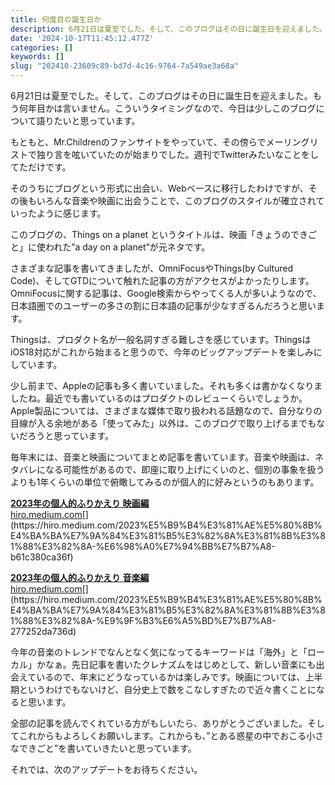 ```yaml
---
title: 何度目の誕生日か
description: 6月21日は夏至でした。そして、このブログはその日に誕生日を迎えました。もう何年目かは言いません。こういうタイミングなので、今日は少しこのブログについて語りたいと思っています。
date: '2024-10-17T11:45:12.477Z'
categories: []
keywords: []
slug: "202410-23609c89-bd7d-4c16-9764-7a549ae3a68a"
---
```

6月21日は夏至でした。そして、このブログはその日に誕生日を迎えました。もう何年目かは言いません。こういうタイミングなので、今日は少しこのブログについて語りたいと思っています。

もともと、Mr.Childrenのファンサイトをやっていて、その傍らでメーリングリストで独り言を呟いていたのが始まりでした。週刊でTwitterみたいなことをしてただけです。

そのうちにブログという形式に出会い、Webベースに移行したわけですが、その後もいろんな音楽や映画に出会うことで、このブログのスタイルが確立されていったように感じます。

このブログの、Things on a planet というタイトルは、映画「きょうのできごと」に使われた”a day on a planet”が元ネタです。

さまざまな記事を書いてきましたが、OmniFocusやThings(by Cultured Code)、そしてGTDについて触れた記事の方がアクセスがよかったりします。OmniFocusに関する記事は、Google検索からやってくる人が多いようなので、日本語圏でのユーザーの多さの割に日本語の記事が少なすぎるんだろうと思います。

Thingsは、プロダクト名が一般名詞すぎる難しさを感じています。ThingsはiOS18対応がこれから始まると思うので、今年のビッグアップデートを楽しみにしています。

少し前まで、Appleの記事も多く書いていました。それも多くは書かなくなりましたね。最近でも書いているのはプロダクトのレビューくらいでしょうか。Apple製品については、さまざまな媒体で取り扱われる話題なので、自分なりの目線が入る余地がある「使ってみた」以外は、このブログで取り上げるまでもないだろうと思っています。

毎年末には、音楽と映画についてまとめ記事を書いています。音楽や映画は、ネタバレになる可能性があるので、即座に取り上げにくいのと、個別の事象を扱うよりも1年くらいの単位で俯瞰してみるのが個人的に好みというのもあります。

[**2023年の個人的ふりかえり 映画編**  
hiro.medium.com](https://hiro.medium.com/2023%E5%B9%B4%E3%81%AE%E5%80%8B%E4%BA%BA%E7%9A%84%E3%81%B5%E3%82%8A%E3%81%8B%E3%81%88%E3%82%8A-%E6%98%A0%E7%94%BB%E7%B7%A8-b61c380ca36f "https://hiro.medium.com/2023%E5%B9%B4%E3%81%AE%E5%80%8B%E4%BA%BA%E7%9A%84%E3%81%B5%E3%82%8A%E3%81%8B%E3%81%88%E3%82%8A-%E6%98%A0%E7%94%BB%E7%B7%A8-b61c380ca36f")[](https://hiro.medium.com/2023%E5%B9%B4%E3%81%AE%E5%80%8B%E4%BA%BA%E7%9A%84%E3%81%B5%E3%82%8A%E3%81%8B%E3%81%88%E3%82%8A-%E6%98%A0%E7%94%BB%E7%B7%A8-b61c380ca36f)

[**2023年の個人的ふりかえり 音楽編**  
hiro.medium.com](https://hiro.medium.com/2023%E5%B9%B4%E3%81%AE%E5%80%8B%E4%BA%BA%E7%9A%84%E3%81%B5%E3%82%8A%E3%81%8B%E3%81%88%E3%82%8A-%E9%9F%B3%E6%A5%BD%E7%B7%A8-277252da736d "https://hiro.medium.com/2023%E5%B9%B4%E3%81%AE%E5%80%8B%E4%BA%BA%E7%9A%84%E3%81%B5%E3%82%8A%E3%81%8B%E3%81%88%E3%82%8A-%E9%9F%B3%E6%A5%BD%E7%B7%A8-277252da736d")[](https://hiro.medium.com/2023%E5%B9%B4%E3%81%AE%E5%80%8B%E4%BA%BA%E7%9A%84%E3%81%B5%E3%82%8A%E3%81%8B%E3%81%88%E3%82%8A-%E9%9F%B3%E6%A5%BD%E7%B7%A8-277252da736d)

今年の音楽のトレンドでなんとなく気になってるキーワードは「海外」と「ローカル」かなぁ。先日記事を書いたクレナズムをはじめとして、新しい音楽にも出会えているので、年末にどうなっているかは楽しみです。映画については、上半期というわけでもないけど、自分史上で数をこなしすぎたので近々書くことになると思います。

全部の記事を読んでくれている方がもしいたら、ありがとうございました。そしてこれからもよろしくお願いします。これからも、”とある惑星の中でおこる小さなできごと”を書いていきたいと思っています。

それでは、次のアップデートをお待ちください。